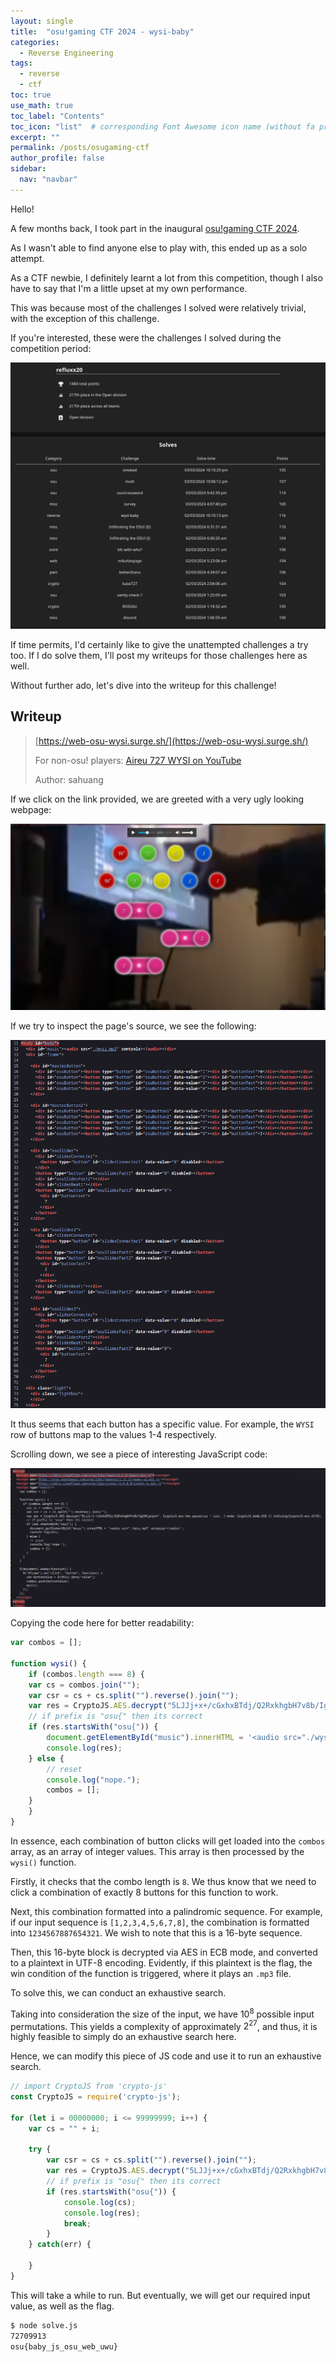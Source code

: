 ```yaml
---
layout: single
title:  "osu!gaming CTF 2024 - wysi-baby"
categories: 
  - Reverse Engineering
tags:
  - reverse
  - ctf
toc: true
use_math: true
toc_label: "Contents"
toc_icon: "list"  # corresponding Font Awesome icon name (without fa prefix)
excerpt: ""
permalink: /posts/osugaming-ctf
author_profile: false
sidebar:
  nav: "navbar"
---
```


Hello!

A few months back, I took part in the inaugural [osu!gaming CTF 2024](https://ctf.osugaming.lol).

As I wasn't able to find anyone else to play with, this ended up as a solo attempt.

As a CTF newbie, I definitely learnt a lot from this competition, though I also have to say that I'm a little upset at my own performance.

This was because most of the challenges I solved were relatively trivial, with the exception of this challenge.

If you're interested, these were the challenges I solved during the competition period:

![](/assets/images/osugamingctf/score.png)

If time permits, I'd certainly like to give the unattempted challenges a try too. If I do solve them, I'll post my writeups for those challenges here as well.

Without further ado, let's dive into the writeup for this challenge!

## Writeup

> [https://web-osu-wysi.surge.sh/](https://web-osu-wysi.surge.sh/)
>
> For non-osu! players: [Aireu 727 WYSI on YouTube](https://youtu.be/AaAF51Gwbxo?si=uDjC7UM9IQ_jUx7o&t=60)
>
> Author: sahuang

If we click on the link provided, we are greeted with a very ugly looking webpage:

![](/assets/images/osugamingctf/webosu.png)

If we try to inspect the page's source, we see the following:

![](/assets/images/osugamingctf/source1.png)

It thus seems that each button has a specific value. For example, the `WYSI` row of buttons map to the values 1-4 respectively.

Scrolling down, we see a piece of interesting JavaScript code:

![](/assets/images/osugamingctf/source2.png)

Copying the code here for better readability:

```javascript
var combos = [];

function wysi() {
    if (combos.length === 8) {
    var cs = combos.join("");
    var csr = cs + cs.split("").reverse().join("");
    var res = CryptoJS.AES.decrypt("5LJJj+x+/cGxhxBTdj/Q2RxkhgbH7v8b/IgX9Kjptpo=", CryptoJS.enc.Hex.parse(csr + csr), { mode: CryptoJS.mode.ECB }).toString(CryptoJS.enc.Utf8);
    // if prefix is "osu{" then its correct
    if (res.startsWith("osu{")) {
        document.getElementById("music").innerHTML = '<audio src="./wysi.mp3" autoplay></audio>';
        console.log(res);
    } else {
        // reset
        console.log("nope.");
        combos = [];
    }
    }
}
```

In essence, each combination of button clicks will get loaded into the `combos` array, as an array of integer values. This array is then processed by the `wysi()` function.

Firstly, it checks that the combo length is `8`. We thus know that we need to click a combination of exactly 8 buttons for this function to work.

Next, this combination formatted into a palindromic sequence. For example, if our input sequence is `[1,2,3,4,5,6,7,8]`, the combination is formatted into `1234567887654321`. We wish to note that this is a 16-byte sequence.

Then, this 16-byte block is decrypted via AES in ECB mode, and converted to a plaintext in UTF-8 encoding. Evidently, if this plaintext is the flag, the win condition of the function is triggered, where it plays an `.mp3` file.

To solve this, we can conduct an exhaustive search.

Taking into consideration the size of the input, we have $10^8$ possible input permutations. This yields a complexity of approximately $2^{27}$, and thus, it is highly feasible to simply do an exhaustive search here.

Hence, we can modify this piece of JS code and use it to run an exhaustive search.

```javascript
// import CryptoJS from 'crypto-js'
const CryptoJS = require('crypto-js');

for (let i = 00000000; i <= 99999999; i++) {
    var cs = "" + i;
    
    try { 
        var csr = cs + cs.split("").reverse().join("");
        var res = CryptoJS.AES.decrypt("5LJJj+x+/cGxhxBTdj/Q2RxkhgbH7v8b/IgX9Kjptpo=", CryptoJS.enc.Hex.parse(csr + csr), { mode: CryptoJS.mode.ECB }).toString(CryptoJS.enc.Utf8);
        // if prefix is "osu{" then its correct
        if (res.startsWith("osu{")) {
            console.log(cs);
            console.log(res);
            break;
        }
    } catch(err) {
        
    }
}
```

This will take a while to run. But eventually, we will get our required input value, as well as the flag.

```bash
$ node solve.js
72709913
osu{baby_js_osu_web_uwu}
```
